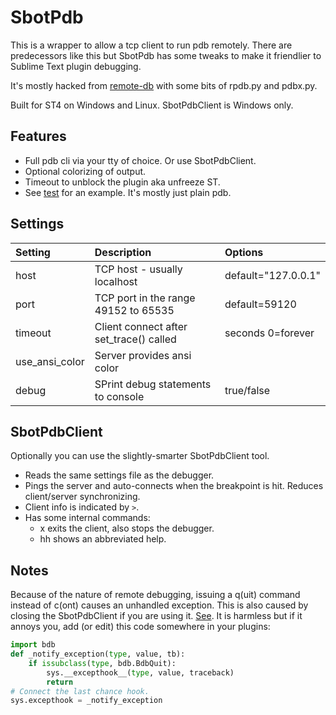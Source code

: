 # SbotPdb

This is a wrapper to allow a tcp client to run pdb remotely.
There are predecessors like this but SbotPdb has some tweaks to make it friendlier to
Sublime Text plugin debugging.

It's mostly hacked from [remote-db](https://github.com/ionelmc/python-remote-pdb)
with some bits of rpdb.py and pdbx.py.

Built for ST4 on Windows and Linux. SbotPdbClient is Windows only.

## Features

- Full pdb cli via your tty of choice. Or use SbotPdbClient.
- Optional colorizing of output.
- Timeout to unblock the plugin aka unfreeze ST.
- See [test](https://github.com/cepthomas/SbotPdb/blob/main/test_sbot_pdb.py) for an example.
  It's mostly just plain pdb.

## Settings

| Setting        | Description                              | Options                     |
| :--------      | :-------                                 | :------                     |
| host           | TCP host - usually localhost             | default="127.0.0.1"         |
| port           | TCP port in the range 49152 to 65535     | default=59120               |
| timeout        | Client connect after set_trace() called  | seconds 0=forever           |
| use_ansi_color | Server provides ansi color               |                             |
| debug          | SPrint debug statements to console       | true/false                  |


## SbotPdbClient

Optionally you can use the slightly-smarter SbotPdbClient tool.

- Reads the same settings file as the debugger.
- Pings the server and auto-connects when the breakpoint is hit. Reduces client/server synchronizing.
- Client info is indicated by `>`.
- Has some internal commands:
  - x exits the client, also stops the debugger.
  - hh shows an abbreviated help.


## Notes

Because of the nature of remote debugging, issuing a q(uit) command instead of c(ont) causes
an unhandled exception. This is also caused by closing the SbotPdbClient if you are using it.
[See](https://stackoverflow.com/a/34936583).
It is harmless but if it annoys you, add (or edit) this code somewhere in your plugins:

```python
import bdb
def _notify_exception(type, value, tb):
    if issubclass(type, bdb.BdbQuit):
        sys.__excepthook__(type, value, traceback)
        return
# Connect the last chance hook.
sys.excepthook = _notify_exception
```
